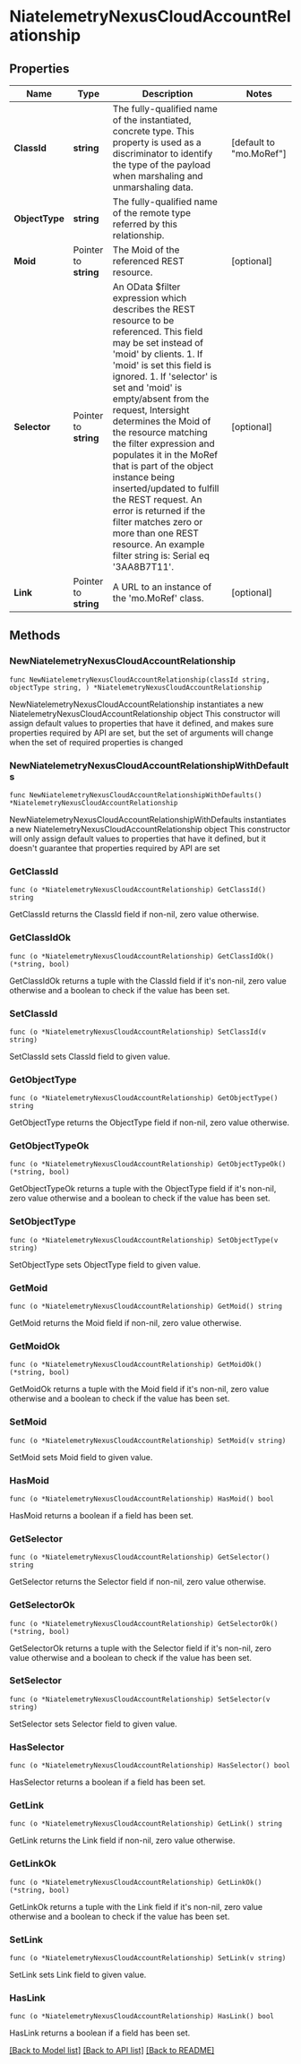 # NiatelemetryNexusCloudAccountRelationship

## Properties

Name | Type | Description | Notes
------------ | ------------- | ------------- | -------------
**ClassId** | **string** | The fully-qualified name of the instantiated, concrete type. This property is used as a discriminator to identify the type of the payload when marshaling and unmarshaling data. | [default to "mo.MoRef"]
**ObjectType** | **string** | The fully-qualified name of the remote type referred by this relationship. | 
**Moid** | Pointer to **string** | The Moid of the referenced REST resource. | [optional] 
**Selector** | Pointer to **string** | An OData $filter expression which describes the REST resource to be referenced. This field may be set instead of &#39;moid&#39; by clients. 1. If &#39;moid&#39; is set this field is ignored. 1. If &#39;selector&#39; is set and &#39;moid&#39; is empty/absent from the request, Intersight determines the Moid of the resource matching the filter expression and populates it in the MoRef that is part of the object instance being inserted/updated to fulfill the REST request. An error is returned if the filter matches zero or more than one REST resource. An example filter string is: Serial eq &#39;3AA8B7T11&#39;. | [optional] 
**Link** | Pointer to **string** | A URL to an instance of the &#39;mo.MoRef&#39; class. | [optional] 

## Methods

### NewNiatelemetryNexusCloudAccountRelationship

`func NewNiatelemetryNexusCloudAccountRelationship(classId string, objectType string, ) *NiatelemetryNexusCloudAccountRelationship`

NewNiatelemetryNexusCloudAccountRelationship instantiates a new NiatelemetryNexusCloudAccountRelationship object
This constructor will assign default values to properties that have it defined,
and makes sure properties required by API are set, but the set of arguments
will change when the set of required properties is changed

### NewNiatelemetryNexusCloudAccountRelationshipWithDefaults

`func NewNiatelemetryNexusCloudAccountRelationshipWithDefaults() *NiatelemetryNexusCloudAccountRelationship`

NewNiatelemetryNexusCloudAccountRelationshipWithDefaults instantiates a new NiatelemetryNexusCloudAccountRelationship object
This constructor will only assign default values to properties that have it defined,
but it doesn't guarantee that properties required by API are set

### GetClassId

`func (o *NiatelemetryNexusCloudAccountRelationship) GetClassId() string`

GetClassId returns the ClassId field if non-nil, zero value otherwise.

### GetClassIdOk

`func (o *NiatelemetryNexusCloudAccountRelationship) GetClassIdOk() (*string, bool)`

GetClassIdOk returns a tuple with the ClassId field if it's non-nil, zero value otherwise
and a boolean to check if the value has been set.

### SetClassId

`func (o *NiatelemetryNexusCloudAccountRelationship) SetClassId(v string)`

SetClassId sets ClassId field to given value.


### GetObjectType

`func (o *NiatelemetryNexusCloudAccountRelationship) GetObjectType() string`

GetObjectType returns the ObjectType field if non-nil, zero value otherwise.

### GetObjectTypeOk

`func (o *NiatelemetryNexusCloudAccountRelationship) GetObjectTypeOk() (*string, bool)`

GetObjectTypeOk returns a tuple with the ObjectType field if it's non-nil, zero value otherwise
and a boolean to check if the value has been set.

### SetObjectType

`func (o *NiatelemetryNexusCloudAccountRelationship) SetObjectType(v string)`

SetObjectType sets ObjectType field to given value.


### GetMoid

`func (o *NiatelemetryNexusCloudAccountRelationship) GetMoid() string`

GetMoid returns the Moid field if non-nil, zero value otherwise.

### GetMoidOk

`func (o *NiatelemetryNexusCloudAccountRelationship) GetMoidOk() (*string, bool)`

GetMoidOk returns a tuple with the Moid field if it's non-nil, zero value otherwise
and a boolean to check if the value has been set.

### SetMoid

`func (o *NiatelemetryNexusCloudAccountRelationship) SetMoid(v string)`

SetMoid sets Moid field to given value.

### HasMoid

`func (o *NiatelemetryNexusCloudAccountRelationship) HasMoid() bool`

HasMoid returns a boolean if a field has been set.

### GetSelector

`func (o *NiatelemetryNexusCloudAccountRelationship) GetSelector() string`

GetSelector returns the Selector field if non-nil, zero value otherwise.

### GetSelectorOk

`func (o *NiatelemetryNexusCloudAccountRelationship) GetSelectorOk() (*string, bool)`

GetSelectorOk returns a tuple with the Selector field if it's non-nil, zero value otherwise
and a boolean to check if the value has been set.

### SetSelector

`func (o *NiatelemetryNexusCloudAccountRelationship) SetSelector(v string)`

SetSelector sets Selector field to given value.

### HasSelector

`func (o *NiatelemetryNexusCloudAccountRelationship) HasSelector() bool`

HasSelector returns a boolean if a field has been set.

### GetLink

`func (o *NiatelemetryNexusCloudAccountRelationship) GetLink() string`

GetLink returns the Link field if non-nil, zero value otherwise.

### GetLinkOk

`func (o *NiatelemetryNexusCloudAccountRelationship) GetLinkOk() (*string, bool)`

GetLinkOk returns a tuple with the Link field if it's non-nil, zero value otherwise
and a boolean to check if the value has been set.

### SetLink

`func (o *NiatelemetryNexusCloudAccountRelationship) SetLink(v string)`

SetLink sets Link field to given value.

### HasLink

`func (o *NiatelemetryNexusCloudAccountRelationship) HasLink() bool`

HasLink returns a boolean if a field has been set.


[[Back to Model list]](../README.md#documentation-for-models) [[Back to API list]](../README.md#documentation-for-api-endpoints) [[Back to README]](../README.md)


